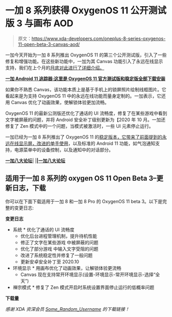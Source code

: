 # 一加 8 系列获得 OxygenOS 11 公开测试版 3 与画布 AOD

> 原文：<https://www.xda-developers.com/oneplus-8-series-oxygenos-11-open-beta-3-canvas-aod/>

一加今天开始为一加 8 系列推出 OxygenOS 11 的第三个公开测试版，引入了一些修复和增强功能。在这些新功能中，一加为其 Canvas 功能引入了永远在线显示支持，我们在上个月的[月底对此进行了详细介绍。](https://www.xda-developers.com/oxygenos-11-beta-2-android-11-oneplus-8-canvas/)

**[一加 Android 11 追踪器:这里是 OxygenOS 11 官方测试版和稳定版全部下载安装](https://www.xda-developers.com/oneplus-android-11-official-oxygenos-11-beta-stable-tracker-download-install/)**

如果你不熟悉 Canvas，该功能本质上是基于手机上的锁屏照片绘制线框图片。它看起来是为支持 OxygenOS 11 中的永远在线功能而量身定制的。一加表示，它还用 Canvas 优化了动画效果，使解锁体验更加流畅。

OxygenOS 11 的最新公测版还优化了通话的 UI 流畅度，修复了在某些游戏中看到文字被屏蔽的问题，并将 Android 安全补丁级别更新为【2020 年 10 月。一加还修复了 Zen 模式中的一个问题，当模式被激活时，一些 UI 元素停止运行。

一加已经为一加 8 系列推出了 OxygenOS 11 的[稳定版本，它带来了前面提到的永远在线显示屏，改进的](https://www.xda-developers.com/download-oneplus-8-oneplus-8-pro-receive-stable-android-11-oxygenos-11-update/)[单手使用](https://www.xda-developers.com/oneplus-oxygenos-11-optimized-one-handed-use/)，以及标准的 Android 11 功能，如气泡通知支持，电源菜单中的设备控制，以及通知中的对话部分。

**[一加八大论坛](https://forum.xda-developers.com/oneplus-8)**| |**|[一加八大论坛](https://forum.xda-developers.com/oneplus-8-pro)**

## 适用于一加 8 系列的 oxygen OS 11 Open Beta 3–更新日志，下载

你可以在下面下载适用于一加 8 和一加 8 Pro 的 OxygenOS 11 beta 3。以下是完整的变更日志:

**变更日志**

*   系统 *   优化了通话的 UI 流畅度
    *   优化后台进程管理机制，提升待机性能
    *   修正了文字在某些游戏 中被屏蔽的问题
    *   优化了部分游戏 中输入文字受阻的问题
    *   改进了系统稳定性并修复了一般问题
    *   更新安卓安全补丁至 2020.10 
*   环境显示 *   用画布优化了动画效果，让解锁体验更流畅
    *   Canvas 现在支持常开环境显示(设置-环境显示-常开环境显示-选择“全天”) 
*   禅宗模式 *   修复了 Zen 模式开启时系统设置界面停止运行的低概率问题 

**下载量**

*感谢 XDA 资深会员 [Some_Random_Username](https://forum.xda-developers.com/member.php?u=8234677) 的下载链接！*